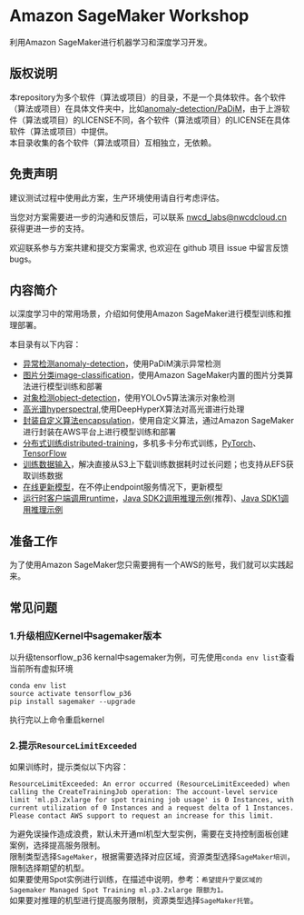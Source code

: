 # Amazon SageMaker Workshop
利用Amazon SageMaker进行机器学习和深度学习开发。
## 版权说明
本repository为多个软件（算法或项目）的目录，不是一个具体软件。各个软件（算法或项目）在具体文件夹中，比如[anomaly-detection/PaDiM](anomaly-detection/PaDiM)，由于上游软件（算法或项目）的LICENSE不同，各个软件（算法或项目）的LICENSE在具体软件（算法或项目）中提供。  
本目录收集的各个软件（算法或项目）互相独立，无依赖。
## 免责声明
建议测试过程中使用此方案，生产环境使用请自行考虑评估。

当您对方案需要进一步的沟通和反馈后，可以联系 nwcd_labs@nwcdcloud.cn 获得更进一步的支持。

欢迎联系参与方案共建和提交方案需求, 也欢迎在 github 项目 issue 中留言反馈 bugs。

## 内容简介
以深度学习中的常用场景，介绍如何使用Amazon SageMaker进行模型训练和推理部署。

本目录有以下内容：
- [异常检测anomaly-detection](anomaly-detection/PaDiM/README.md)，使用PaDiM演示异常检测
- [图片分类image-classification](image-classification/README.md)，使用Amazon SageMaker内置的图片分类算法进行模型训练和部署
- [对象检测object-detection](object-detection/yolov5-on-sagemaker/README.md)，使用YOLOv5算法演示对象检测
- [高光谱hyperspectral](hyperspectral/DeepHyperX/README.md),使用DeepHyperX算法对高光谱进行处理
- [封装自定义算法encapsulation](encapsulation/README.md)，使用自定义算法，通过Amazon SageMaker进行封装在AWS平台上进行模型训练和部署
- [分布式训练distributed-training](distributed-training)，多机多卡分布式训练，[PyTorch](distributed-training/PyTorch/README.md)、[TensorFlow](distributed-training/TensorFlow/data-parallel/README.md)
- [训练数据输入](training-data-input/README.md)，解决直接从S3上下载训练数据耗时过长问题；也支持从EFS获取训练数据
- [在线更新模型](update-endpoint/UpdateEndpoint.ipynb)，在不停止endpoint服务情况下，更新模型
- [运行时客户端调用runtime](runtime)，[Java SDK2调用推理示例](runtime/Java2)(推荐)、[Java SDK1调用推理示例](runtime/Java)

## 准备工作
为了使用Amazon SageMaker您只需要拥有一个AWS的账号，我们就可以实践起来。

## 常见问题
### 1.升级相应Kernel中sagemaker版本
以升级tensorflow_p36 kernal中sagemaker为例，可先使用`conda env list`查看当前所有虚拟环境
```
conda env list
source activate tensorflow_p36
pip install sagemaker --upgrade
```
执行完以上命令重启kernel
### 2.提示`ResourceLimitExceeded`
如果训练时，提示类似以下内容：
```
ResourceLimitExceeded: An error occurred (ResourceLimitExceeded) when calling the CreateTrainingJob operation: The account-level service limit 'ml.p3.2xlarge for spot training job usage' is 0 Instances, with current utilization of 0 Instances and a request delta of 1 Instances. Please contact AWS support to request an increase for this limit.
```
为避免误操作造成浪费，默认未开通ml机型大型实例，需要在支持控制面板创建案例，选择提高服务限制。  
限制类型选择`SageMaker`，根据需要选择对应区域，资源类型选择`SageMaker培训`，限制选择期望的机型。  
如果要使用Spot实例进行训练，在描述中说明，参考：`希望提升宁夏区域的 Sagemaker Managed Spot Training ml.p3.2xlarge 限额为1。`  
如果要对推理的机型进行提高服务限制，资源类型选择`SageMaker托管`。